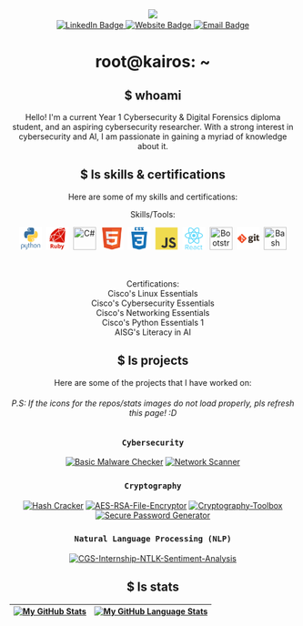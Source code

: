 <div id="header" align="center">
  <img src="https://media2.giphy.com/media/v1.Y2lkPTc5MGI3NjExZWx1N2FlM3A5MW9lMW15a212MGJxcmZiaXVmbml1ZW1sdDM5NGs0aiZlcD12MV9pbnRlcm5hbF9naWZfYnlfaWQmY3Q9cw/xBTSwCTFkgfcdTjHMz/giphy.gif" width="100"/>
<div id="badges">
  <a href="https://www.linkedin.com/in/kairoshestiatay/">
    <img src="https://img.shields.io/badge/LinkedIn-blue?style=for-the-badge&logo=linkedin&logoColor=white" alt="LinkedIn Badge"/>
  </a>
  
  <a href="https://www.kairostay.com">
    <img src="https://img.shields.io/badge/Portfolio-green?style=for-the-badge&logo=readme&logoColor=white" alt="Website Badge"/>
  </a>
  <a href="mailto:contact@kairostay.com">
    <img src="https://img.shields.io/badge/Email-blue?style=for-the-badge&logo=gmail&logoColor=white" alt="Email Badge"/>
  </a>
</div>


# root@kairos: ~

## $ whoami
Hello! I'm a current Year 1 Cybersecurity & Digital Forensics diploma student, and an aspiring cybersecurity researcher. With a strong interest in cybersecurity and AI, I am passionate in gaining a myriad of knowledge about it. 

## $ ls skills & certifications
Here are some of my skills and certifications:

Skills/Tools:
<div>
  <img src="https://github.com/devicons/devicon/blob/master/icons/python/python-original-wordmark.svg" title="Python" alt="Python" width="40" height="40"/>&nbsp;
  <img src="https://github.com/devicons/devicon/blob/master/icons/ruby/ruby-plain-wordmark.svg" title="Ruby" alt="Ruby" width="40" height="40"/>&nbsp;
  <img src="https://cdn.jsdelivr.net/gh/devicons/devicon/icons/csharp/csharp-original.svg" title = "C#" **alt="C#" width="40" height="40" />&nbsp;
  <img src="https://github.com/devicons/devicon/blob/master/icons/html5/html5-original.svg" title="HTML5" alt="HTML" width="40" height="40"/>&nbsp;
  <img src="https://github.com/devicons/devicon/blob/master/icons/css3/css3-plain-wordmark.svg"  title="CSS3" alt="CSS" width="40" height="40"/>&nbsp;
  <img src="https://github.com/devicons/devicon/blob/master/icons/javascript/javascript-original.svg" title="JavaScript" alt="JavaScript" width="40" height="40"/>&nbsp;
  <img src="https://github.com/devicons/devicon/blob/master/icons/react/react-original-wordmark.svg" title="React" alt="React" width="40" height="40"/>&nbsp;
  <img src="https://cdn.jsdelivr.net/gh/devicons/devicon/icons/bootstrap/bootstrap-original-wordmark.svg" title="Bootstrap" **alt="Bootstrap" width="40" height="40"/>&nbsp;
  <img src="https://github.com/devicons/devicon/blob/master/icons/git/git-original-wordmark.svg" title="Git" **alt="Git" width="40" height="40"/>&nbsp;
  <img src="https://cdn.jsdelivr.net/gh/devicons/devicon/icons/bash/bash-original.svg" title="Bash" **alt="Bash" width="40" height="40"/>

</div>

<br><br>
Certifications:
<br>Cisco's Linux Essentials
<br>Cisco's Cybersecurity Essentials
<br>Cisco's Networking Essentials
<br>Cisco's Python Essentials 1
<br>AISG's Literacy in AI

## $ ls projects
Here are some of the projects that I have worked on:
<h6>P.S: If the icons for the repos/stats images do not load properly, pls refresh this page! :D </h6>


### `Cybersecurity`
[![Basic Malware Checker](https://github-readme-alpha-five.vercel.app/api/pin/?username=Kairos-T&repo=Basic-Malware-Checker&theme=dark&border_color=565656)](https://github.com/Kairos-T/Basic-Malware-Checker) 
[![Network Scanner](https://github-readme-alpha-five.vercel.app/api/pin/?username=Kairos-T&repo=Network-Scanner&theme=dark&border_color=565656)](https://github.com/Kairos-T/Network-Scanner)


### `Cryptography`
[![Hash Cracker](https://github-readme-alpha-five.vercel.app/api/pin/?username=Kairos-T&repo=Hash-Cracker&theme=dark&border_color=565656)](https://github.com/Kairos-T/Hash-Cracker)
[![AES-RSA-File-Encryptor](https://github-readme-alpha-five.vercel.app/api/pin/?username=Kairos-T&repo=AES-RSA-File-Encryptor&theme=dark&border_color=565656)](https://github.com/Kairos-T/AES-RSA-File-Encryptor)
[![Cryptography-Toolbox](https://github-readme-alpha-five.vercel.app/api/pin/?username=Kairos-T&repo=Cryptography-Toolbox&theme=dark&border_color=565656)](https://github.com/Kairos-T/Cryptography-Toolbox)
[![Secure Password Generator](https://github-readme-alpha-five.vercel.app/api/pin/?username=Kairos-T&repo=Secure-Password-Generator&theme=dark&border_color=565656)](https://github.com/Kairos-T/Secure-Password-Generator)


### `Natural Language Processing (NLP)`
[![CGS-Internship-NTLK-Sentiment-Analysis](https://github-readme-alpha-five.vercel.app/api/pin/?username=Kairos-T&repo=CGS-Internship-NTLK-Sentiment-Analysis&theme=dark&border_color=565656)](https://github.com/Kairos-T/CGS-Internship-NTLK-Sentiment-Analysis)


## $ ls stats

| [![My GitHub Stats](https://github-readme-alpha-five.vercel.app/api/?username=kairos-t&rank_icon=github&count_private=true&theme=dark&showicons=true)](https://github-readme-alpha-five.vercel.app/api/?username=kairos-t&rank_icon=github&count_private=true&theme=dark&showicons=true) | [![My GitHub Language Stats](https://github-readme-alpha-five.vercel.app/api/top-langs/?username=kairos-t&layout=compact&langs_count=8&theme=dark)](https://github-readme-alpha-five.vercel.app/api/top-langs/?username=kairos-t&layout=compact&langs_count=8&theme=dark) |
|------------------------------------------------------------------------------------------------------------------------------------|-----------------------------------------------------------------------------------------------------------------------------------|
